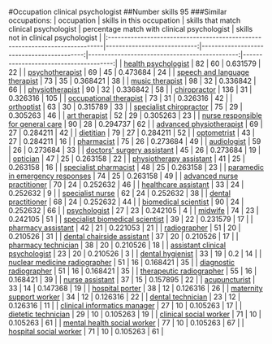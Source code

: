 #Occupation clinical psychologist
##Number skills 95
###Similar occupations:
| occupation                                                                  |   skills in this occupation |   skills that match clinical psychologist |   percentage match with clinical psychologist |   skills not in clinical psychologist |
|:----------------------------------------------------------------------------|----------------------------:|------------------------------------------:|----------------------------------------------:|--------------------------------------:|
| [health psychologist](health_psychologist.md)                               |                          82 |                                        60 |                                      0.631579 |                                    22 |
| [psychotherapist](psychotherapist.md)                                       |                          69 |                                        45 |                                      0.473684 |                                    24 |
| [speech and language therapist](speech_and_language_therapist.md)           |                          73 |                                        35 |                                      0.368421 |                                    38 |
| [music therapist](music_therapist.md)                                       |                          98 |                                        32 |                                      0.336842 |                                    66 |
| [physiotherapist](physiotherapist.md)                                       |                          90 |                                        32 |                                      0.336842 |                                    58 |
| [chiropractor](chiropractor.md)                                             |                         136 |                                        31 |                                      0.326316 |                                   105 |
| [occupational therapist](occupational_therapist.md)                         |                          73 |                                        31 |                                      0.326316 |                                    42 |
| [orthoptist](orthoptist.md)                                                 |                          63 |                                        30 |                                      0.315789 |                                    33 |
| [specialist chiropractor](specialist_chiropractor.md)                       |                          75 |                                        29 |                                      0.305263 |                                    46 |
| [art therapist](art_therapist.md)                                           |                          52 |                                        29 |                                      0.305263 |                                    23 |
| [nurse responsible for general care](nurse_responsible_for_general_care.md) |                          90 |                                        28 |                                      0.294737 |                                    62 |
| [advanced physiotherapist](advanced_physiotherapist.md)                     |                          69 |                                        27 |                                      0.284211 |                                    42 |
| [dietitian](dietitian.md)                                                   |                          79 |                                        27 |                                      0.284211 |                                    52 |
| [optometrist](optometrist.md)                                               |                          43 |                                        27 |                                      0.284211 |                                    16 |
| [pharmacist](pharmacist.md)                                                 |                          75 |                                        26 |                                      0.273684 |                                    49 |
| [audiologist](audiologist.md)                                               |                          59 |                                        26 |                                      0.273684 |                                    33 |
| [doctors' surgery assistant](doctors'_surgery_assistant.md)                 |                          45 |                                        26 |                                      0.273684 |                                    19 |
| [optician](optician.md)                                                     |                          47 |                                        25 |                                      0.263158 |                                    22 |
| [physiotherapy assistant](physiotherapy_assistant.md)                       |                          41 |                                        25 |                                      0.263158 |                                    16 |
| [specialist pharmacist](specialist_pharmacist.md)                           |                          48 |                                        25 |                                      0.263158 |                                    23 |
| [paramedic in emergency responses](paramedic_in_emergency_responses.md)     |                          74 |                                        25 |                                      0.263158 |                                    49 |
| [advanced nurse practitioner](advanced_nurse_practitioner.md)               |                          70 |                                        24 |                                      0.252632 |                                    46 |
| [healthcare assistant](healthcare_assistant.md)                             |                          33 |                                        24 |                                      0.252632 |                                     9 |
| [specialist nurse](specialist_nurse.md)                                     |                          62 |                                        24 |                                      0.252632 |                                    38 |
| [dental practitioner](dental_practitioner.md)                               |                          68 |                                        24 |                                      0.252632 |                                    44 |
| [biomedical scientist](biomedical_scientist.md)                             |                          90 |                                        24 |                                      0.252632 |                                    66 |
| [psychologist](psychologist.md)                                             |                          27 |                                        23 |                                      0.242105 |                                     4 |
| [midwife](midwife.md)                                                       |                          74 |                                        23 |                                      0.242105 |                                    51 |
| [specialist biomedical scientist](specialist_biomedical_scientist.md)       |                          39 |                                        22 |                                      0.231579 |                                    17 |
| [pharmacy assistant](pharmacy_assistant.md)                                 |                          42 |                                        21 |                                      0.221053 |                                    21 |
| [radiographer](radiographer.md)                                             |                          51 |                                        20 |                                      0.210526 |                                    31 |
| [dental chairside assistant](dental_chairside_assistant.md)                 |                          37 |                                        20 |                                      0.210526 |                                    17 |
| [pharmacy technician](pharmacy_technician.md)                               |                          38 |                                        20 |                                      0.210526 |                                    18 |
| [assistant clinical psychologist](assistant_clinical_psychologist.md)       |                          23 |                                        20 |                                      0.210526 |                                     3 |
| [dental hygienist](dental_hygienist.md)                                     |                          33 |                                        19 |                                      0.2      |                                    14 |
| [nuclear medicine radiographer](nuclear_medicine_radiographer.md)           |                          51 |                                        16 |                                      0.168421 |                                    35 |
| [diagnostic radiographer](diagnostic_radiographer.md)                       |                          51 |                                        16 |                                      0.168421 |                                    35 |
| [therapeutic radiographer](therapeutic_radiographer.md)                     |                          55 |                                        16 |                                      0.168421 |                                    39 |
| [nurse assistant](nurse_assistant.md)                                       |                          37 |                                        15 |                                      0.157895 |                                    22 |
| [acupuncturist](acupuncturist.md)                                           |                          33 |                                        14 |                                      0.147368 |                                    19 |
| [hospital porter](hospital_porter.md)                                       |                          38 |                                        12 |                                      0.126316 |                                    26 |
| [maternity support worker](maternity_support_worker.md)                     |                          34 |                                        12 |                                      0.126316 |                                    22 |
| [dental technician](dental_technician.md)                                   |                          23 |                                        12 |                                      0.126316 |                                    11 |
| [clinical informatics manager](clinical_informatics_manager.md)             |                          27 |                                        10 |                                      0.105263 |                                    17 |
| [dietetic technician](dietetic_technician.md)                               |                          29 |                                        10 |                                      0.105263 |                                    19 |
| [clinical social worker](clinical_social_worker.md)                         |                          71 |                                        10 |                                      0.105263 |                                    61 |
| [mental health social worker](mental_health_social_worker.md)               |                          77 |                                        10 |                                      0.105263 |                                    67 |
| [hospital social worker](hospital_social_worker.md)                         |                          71 |                                        10 |                                      0.105263 |                                    61 |
